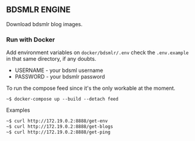 ## BDSMLR ENGINE

Download bdsmlr blog images.

### Run with Docker

Add environment variables on `docker/bdsmlr/.env` check the `.env.example` in that same directory, if any doubts.

- USERNAME - your bdsml username
- PASSWORD - your bdsmlr password


To run the compose feed since it's the only workable at the moment.

```
~$ docker-compose up --build --detach feed
```

Examples

```bash
~$ curl http://172.19.0.2:8888/get-env
~$ curl http://172.19.0.2:8888/get-blogs
~$ curl http://172.19.0.2:8888/get-ping
```
